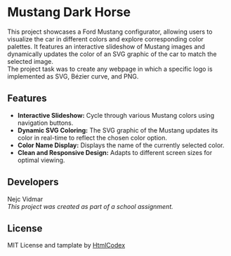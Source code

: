 # Mustang Dark Horse

This project showcases a Ford Mustang configurator, allowing users to visualize the car in different colors and explore corresponding color palettes.  It features an interactive slideshow of Mustang images and dynamically updates the color of an SVG graphic of the car to match the selected image.<br>
The project task was to create any webpage in which a specific logo is implemented as SVG, Bézier curve, and PNG.

## Features

* **Interactive Slideshow:** Cycle through various Mustang colors using navigation buttons.
* **Dynamic SVG Coloring:** The SVG graphic of the Mustang updates its color in real-time to reflect the chosen color option.
* **Color Name Display:**  Displays the name of the currently selected color.
* **Clean and Responsive Design:** Adapts to different screen sizes for optimal viewing.


## Developers
Nejc Vidmar<br>
_This project was created as part of a school assignment._

## License

MIT License and tamplate by [HtmlCodex](https://htmlcodex.com/)
